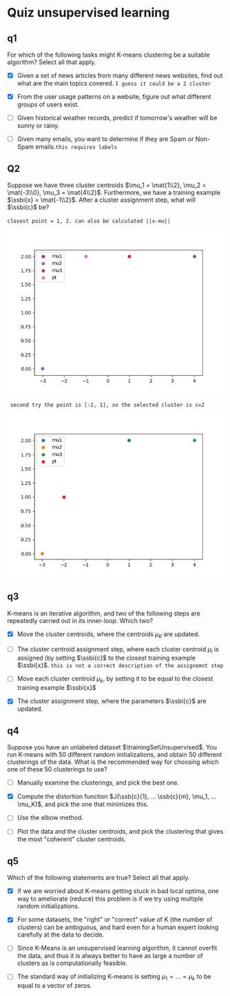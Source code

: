 # Quiz unsupervised learning

## q1

For which of the following tasks might K-means clustering be a suitable algorithm? Select all that apply.

* [x] Given a set of news articles from many different news websites, find out what are the main topics covered. `I guess it could be a 2 cluster`

* [x] From the user usage patterns on a website, figure out what different groups of users exist.

* [ ] Given historical weather records, predict if tomorrow's weather will be sunny or rainy.

* [ ] Given many emails, you want to determine if they are Spam or Non-Spam emails.`this requires labels`

## Q2

Suppose we have three cluster centroids $\mu_1 = \mat{1\\2}, \mu_2 = \mat{-3\\0}, \mu_3 = \mat{4\\2}$. Furthermore, we have a training example $\ssbi{x} = \mat{-1\\2}$. After a cluster assignment step, what will $\ssbi{c}$ be?

`closest point = 1, 2. can also be calculated ||x-mu||`

![quiz q2 points](quiz_q2_pts.png)

` second try the point is [-2, 1], so the selected cluster is c=2`

![quiz q2 points](quiz_q2_pts_secondtry.png)

## q3

K-means is an iterative algorithm, and two of the following steps are repeatedly carried out in its inner-loop. Which two?

* [x] Move the cluster centroids, where the centroids $\mu_K$ are updated.

* [ ] The cluster centroid assignment step, where each cluster centroid $\mu_i$ is assigned (by setting $\ssbi{c}$ to the closest training example $\ssbi{x}$. `this is not a correct description of the assignemnt step`

* [ ] Move each cluster centroid $\mu_k$​, by setting it to be equal to the closest training example $\ssbi{x}$

* [x] The cluster assignment step, where the parameters $\ssbi{c}$ are updated.

## q4 

Suppose you have an unlabeled dataset $\trainingSetUnsupervised$. You run K-means with 50 different random initializations, and obtain 50 different clusterings of the data. What is the recommended way for choosing which one of these 50 clusterings to use?

* [ ] Manually examine the clusterings, and pick the best one.

* [x] Compute the distortion function  $J(\ssb{c}{1}, ... \ssb{c}{m}, \mu_1, ... \mu_K)$, and pick the one that minimizes this.

* [ ] Use the elbow method.

* [ ] Plot the data and the cluster centroids, and pick the clustering that gives the most "coherent" cluster centroids.

## q5 

Which of the following statements are true? Select all that apply.

* [x] If we are worried about K-means getting stuck in bad local optima, one way to ameliorate (reduce) this problem is if we try using multiple random initializations.

* [x] For some datasets, the "right" or "correct" value of K (the number of clusters) can be ambiguous, and hard even for a human expert looking carefully at the data to decide.

* [ ] Since K-Means is an unsupervised learning algorithm, it cannot overfit the data, and thus it is always better to have as large a number of clusters as is computationally feasible.

* [ ] The standard way of initializing K-means is setting $\mu_1 = ... = \mu_k$ to be equal to a vector of zeros.